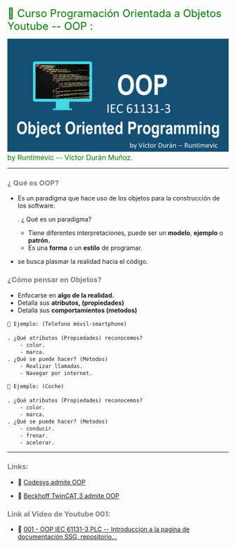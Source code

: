 <span style="color:green"><font size="5">
📖 Curso Programación Orientada a Objetos Youtube -- OOP :
</font></span>

![OOP_Titulo](./imagenes/oop.png)
<span style="color:green"><font size="3">
by Runtimevic -- Víctor Durán Muñoz.
</font></span>
***
### <span style="color:grey">¿ Qué es OOP?</span>

- Es un paradigma que hace uso de los objetos para la construcción de los software.

    . ¿ Qué es un paradigma?
    
    - Tiene diferentes interpretaciones, puede ser un **modelo**, **ejemplo** o **patrón.**
    - Es una **forma** o un **estilo** de programar.
- se busca plasmar la realidad hacia el código.

### <span style="color:grey">¿Cómo pensar en Objetos?</span>

- Enfocarse en **algo de la realidad.**
- Detalla sus **atributos, (propiedades)**
- Detalla sus **comportamientos (metodos)**

```text
📱 Ejemplo: (Telefono móvil-smartphone)

. ¿Qué atributos (Propiedades) reconocemos? 
    - color.
    - marca.
. ¿Qué se puede hacer? (Metodos)
    - Realizar llamadas.
    - Navegar por internet. 
```

```text
🚗 Ejemplo: (Coche)

. ¿Qué atributos (Propiedades) reconocemos? 
    - color.
    - marca.
. ¿Qué se puede hacer? (Metodos)
    - conducir.
    - frenar. 
    - acelerar.
```
***
### <span style="color:grey">Links:</span>

- 🔗 [Codesys admite OOP](https://help.codesys.com/api-content/2/codesys/3.5.14.0/en/_cds_f_object_oriented_programming/#cd69b36a931eb47c0a8640e01dc4fc9-id-8938ae329606a7abc0a8640e00eabd77)

- 🔗 [Beckhoff TwinCAT 3 admite OOP](https://infosys.beckhoff.com/english.php?content=../content/1033/tc3_plc_intro/2527303819.html&id=)

### <span style="color:grey">Link al Video de Youtube 001:</span>
- 🔗 [001 - OOP IEC 61131-3 PLC -- Introducción a la pagina de documentación SSG, repositorio...](https://www.youtube.com/watch?v=a7eNCefcjGM)




